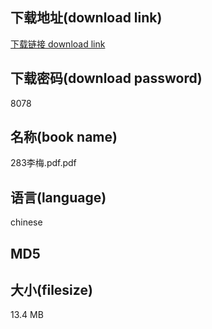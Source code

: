 ## 下载地址(download link)
[下载链接 download link](https://voluble-croquembouche-d321dc.netlify.app/?s=283%E6%9D%8E%E6%A2%85.pdf)

## 下载密码(download password)
8078

## 名称(book name)
283李梅.pdf.pdf

## 语言(language)
chinese

## MD5


## 大小(filesize)
13.4 MB

